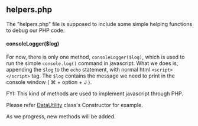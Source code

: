 ## helpers.php

The "helpers.php" file is supposed to include some simple helping functions to debug our PHP code.

#### consoleLogger($log)

For now, there is only one method, `consoleLogger($log)`, which is used to run the simple `console.log()` command in javascript. What we does is, appending the `$log` to the `echo` statement, with normal html `<script></script>` tag. The `$log` contains the message we need to print in the console window ( ⌘ + option + J ). 

FYI: This kind of methods are used to implement javascript through PHP.

Please refer [DataUtility](https://github.com/guardianangel0507/vrms/tree/development/lib/utility/DataUtility.php) class's Constructor for example.

As we progress, new methods will be added.